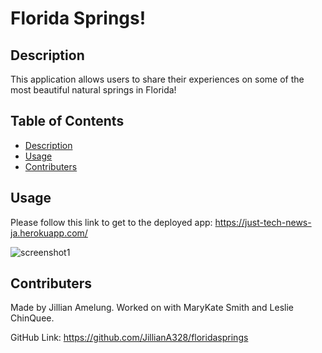  # Florida Springs!

  ## Description
  This application allows users to share their experiences on some of the most beautiful natural springs in Florida! 

  ## Table of Contents
  - [Description](#description)
  - [Usage](#usage)
  - [Contributers](#contributers)

  ## Usage
  Please follow this link to get to the deployed app: https://just-tech-news-ja.herokuapp.com/

![screenshot1](https://user-images.githubusercontent.com/81400805/127943573-345a4ebd-40c4-43f3-be80-d1e7597e170b.PNG)

  ## Contributers
  Made by Jillian Amelung. Worked on with MaryKate Smith and Leslie ChinQuee.


  GitHub Link: https://github.com/JillianA328/floridasprings



